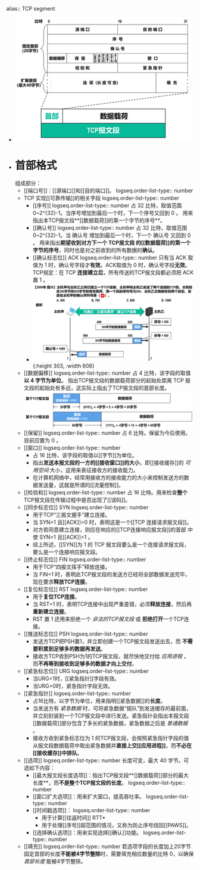 alias:: TCP segment

- ![image.png](../assets/image_1698233876048_0.png)
- # 首部格式
  组成部分：
	- [[端口号]]：[[源端口]]和[[目的端口]]。
	  logseq.order-list-type:: number
	- TCP 实现[[可靠传输]]的相关字段
	  logseq.order-list-type:: number
		- [[序号]]
		  logseq.order-list-type:: number
		  占 32 比特，取值范围 0~2^{32}-1。当序号增加到最后一个时，下一个序号又回到 0 。
		  用来指出本TCP报文段**[[数据载荷]]的第一个字节的序号**。
		- [[确认号]]
		  logseq.order-list-type:: number
		  占 32 比特，取值范围 0~2^{32}-1。当 确认号 增加到最后一个时，下一个 确认号 又回到 0 。
		  用来指出**期望收到对方下一个 TCP报文段 的[[数据载荷]]的第一个字节的序号**，同时也是对之前收到的所有数据的**确认**。
		- [[确认标志位]] ACK 
		  logseq.order-list-type:: number
		  只有当 ACK 取值为 1 时，确认号字段才**有效**。ACK取值为 0 时，确认号字段**无效**。
		  TCP规定：在 TCP **连接建立后**，所有传送的TCP报文段都必须把 ACK 置 1 。
		- ![image.png](../assets/image_1698240537963_0.png){:height 303, :width 608}
	- [[数据偏移]]
	  logseq.order-list-type:: number
	  占 4 比特，该字段的取值**以 4 字节为单位**。
	  指出TCP报文段的数据载荷部分的起始处距离 TCP 报文段的起始处有多远，这实际上指出了TCP报文段的首部长度。
	  ![image.png](../assets/image_1698241533392_0.png)
	- [[保留]]
	  logseq.order-list-type:: number
	  占 6 比特。保留为今后使用。目前应置为 0 。
	- [[窗口]]
	  logseq.order-list-type:: number
		- 占 16 比特，该字段的取值以[[字节]]为单位。
		- 指出**发送本报文段的一方的[[接收窗口]]的大小**，即[[接收缓存]]的 *可用空间* 大小，这用来表征接收方的接收能力。
		- 在计算机网络中，经常用接收方的接收能力的大小来控制发送方的数据发送量，这就是所谓的[[流量控制]]。
	- [[检验和]]
	  logseq.order-list-type:: number
	  占 16 比特。用来检查**整个**TCP报文段在传输过程中是否出现了[[误码]]。
	- [[同步标志位]] SYN
	  logseq.order-list-type:: number
		- 用于TCP“三报文握手”建立连接。
		- 当 SYN=1 且[[ACK]]=0 时，表明这是一个[[TCP 连接请求报文段]]。
		- 对方若同意建立连接，则应在响应的[[TCP连接响应报文段]]的首部
		  中使 SYN=1 且[[ACK]]=1 。
		- 综上所述，[[SYN]]为 1 的 TCP 报文段要么是一个连接请求报文段，要么是一个连接响应报文段。
	- [[终止标志位]] FIN
	  logseq.order-list-type:: number
		- 用于TCP“四报文挥手”释放连接。
		- 当 FIN=1 时，表明此TCP报文段的发送方已经将全部数据发送完毕，现在要求**释放TCP连接**。
	- [[复位标志位]] RST
	  logseq.order-list-type:: number
		- 用于**复位TCP连接**。
		- 当 RST=1 时，表明TCP连接中出现严重差错，必须**释放连接**，然后再**重新建立连接**。
		- RST 置 1 还用来拒绝一个 *非法的TCP报文段* 或 **拒绝打开**一个TCP连接。
	- [[推送标志位]] PSH
	  logseq.order-list-type:: number
		- 发送方TCP把PSH置1，并立即创建一个TCP报文段发送出去，而
		  **不需要积累到足够多的数据再发送**。
		- 接收方TCP收到PSH为1的TCP报文段，就尽快地交付给 *应用进程* ，
		  而**不再等到接收到足够多的数据才向上交付**。
	- [[紧急标志位]] URG
	  logseq.order-list-type:: number
		- 当URG=1时，[[紧急指针]]字段有效。
		- 当URG=0时，紧急指针字段无效。
	- [[紧急指针]]
	  logseq.order-list-type:: number
		- 占16比特，以字节为单位，用来指明[[紧急数据]]的**长度**。
		- 当发送方有 *紧急数据* 时，可将紧急数据“插队”到发送缓存的最前面，并立刻封装到一个TCP报文段中进行发送。紧急指针会指出本报文段[[数据载荷]]部分包含了多长的紧急数据，紧急数据之后是 *普通数据* 。
		- 接收方收到紧急标志位为 1 的TCP报文段，会按照紧急指针字段的值从报文段数据载荷中取出紧急数据并**直接上交[[应用进程]]**，而**不必在[[接收缓存]]中排队**。
	- [[选项]]
	  logseq.order-list-type:: number
	  长度可变，最大 40 字节。可选如下内容：
		- [[最大报文段长度选项]]：指出TCP报文段**[[数据载荷]]部分的最大长度**，而**不是整个TCP报文段的长度**。
		  logseq.order-list-type:: number
		- [[窗口扩大选项]]：用来扩大窗口，提高吞吐率。
		  logseq.order-list-type:: number
		- [[时间戳选项]]：
		  logseq.order-list-type:: number
			- 用于计算[[往返时间]] RTT•
			- 用于处理[[序号]]超范围的情况，又称为防止序号绕回[[PAWS]]。
		- [[选择确认选项]]：用来实现选择[[确认]]功能。
		  logseq.order-list-type:: number
	- [[填充]]
	  logseq.order-list-type:: number
	  若选项字段的长度加上20字节固定首部的长度**不能被4字节整除**时，需要填充相应数量的比特 0，以确保 *首部长度* 能被4字节整除。